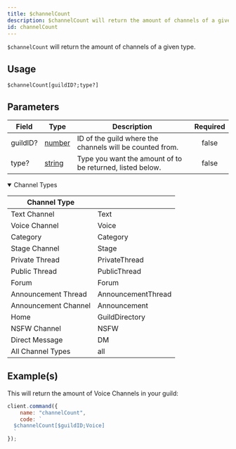 ```yaml
---
title: $channelCount
description: $channelCount will return the amount of channels of a given type.
id: channelCount
---
```


`$channelCount` will return the amount of channels of a given type.

## Usage

```aoi
$channelCount[guildID?;type?]
```

## Parameters

| Field    | Type                                                                                              | Description                                               | Required |
| -------- | ------------------------------------------------------------------------------------------------- | --------------------------------------------------------- | :------: |
| guildID? | [number](https://developer.mozilla.org/en-US/docs/Web/JavaScript/Reference/Global_Objects/Number) | ID of the guild where the channels will be counted from.  |  false   |
| type?    | [string](https://developer.mozilla.org/en-US/docs/Web/JavaScript/Reference/Global_Objects/String) | Type you want the amount of to be returned, listed below. |  false   |

<details open>
  <summary>Channel Types</summary>
    <table>
      <thead>
        <tr>
          <th>Channel Type</th>
          <th></th>
        </tr>
      </thead>
      <tbody>
        <tr>
          <td>Text Channel</td>
          <td>Text</td>
        </tr>
        <tr>
          <td>Voice Channel</td>
          <td>Voice</td>
        </tr>
        <tr>
          <td>Category</td>
          <td>Category</td>
        </tr>
        <tr>
          <td>Stage Channel</td>
          <td>Stage</td>
        </tr>
        <tr>
          <td>Private Thread</td>
          <td>PrivateThread</td>
        </tr>
        <tr>
          <td>Public Thread</td>
          <td>PublicThread</td>
        </tr>
        <tr>
          <td>Forum</td>
          <td>Forum</td>
        </tr>
        <tr>
          <td>Announcement Thread</td>
          <td>AnnouncementThread</td>
        </tr>
        <tr>
          <td>Announcement Channel</td>
          <td>Announcement</td>
        </tr>
        <tr>
          <td>Home</td>
          <td>GuildDirectory</td>
        </tr>
        <tr>
          <td>NSFW Channel</td>
          <td>NSFW</td>
        </tr>
        <tr>
          <td>Direct Message</td>
          <td>DM</td>
        </tr>
        <tr>
          <td>All Channel Types</td>
          <td>all</td>
        </tr>
      </tbody>
    </table>
</details>

## Example(s)

This will return the amount of Voice Channels in your guild:

```javascript
client.command({
    name: "channelCount",
    code: `
  $channelCount[$guildID;Voice]
  `
});
```

